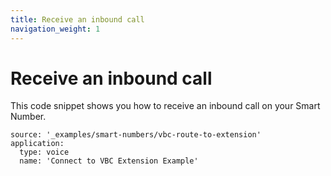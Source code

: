 ```yaml
---
title: Receive an inbound call
navigation_weight: 1
---
```


# Receive an inbound call

This code snippet shows you how to receive an inbound call on your Smart Number.

```code_snippets
source: '_examples/smart-numbers/vbc-route-to-extension'
application:
  type: voice
  name: 'Connect to VBC Extension Example'
```